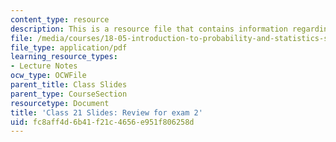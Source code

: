 ```yaml
---
content_type: resource
description: This is a resource file that contains information regarding class 21.
file: /media/courses/18-05-introduction-to-probability-and-statistics-spring-2014/fc8aff4d6b41f21c4656e951f806258d_MIT18_05S14_class21-slides.pdf
file_type: application/pdf
learning_resource_types:
- Lecture Notes
ocw_type: OCWFile
parent_title: Class Slides
parent_type: CourseSection
resourcetype: Document
title: 'Class 21 Slides: Review for exam 2'
uid: fc8aff4d-6b41-f21c-4656-e951f806258d
---
```

